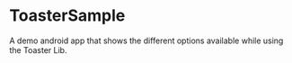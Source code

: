 ToasterSample
=============

A demo android app that shows the different options available while using the Toaster Lib.
